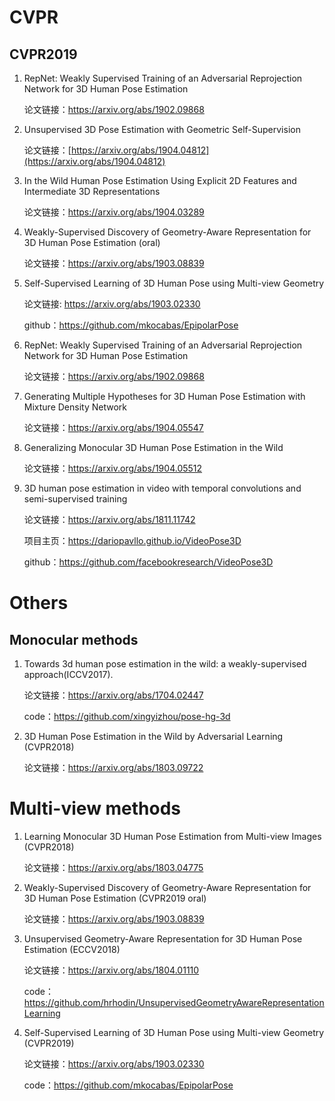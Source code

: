 # CVPR

## CVPR2019

1. RepNet: Weakly Supervised Training of an Adversarial Reprojection Network for 3D Human Pose Estimation

   论文链接：https://arxiv.org/abs/1902.09868




2. Unsupervised 3D Pose Estimation with Geometric Self-Supervision

   论文链接：[https://arxiv.org/abs/1904.04812](https://arxiv.org/abs/1904.04812) 



3. In the Wild Human Pose Estimation Using Explicit 2D Features and Intermediate 3D Representations

   论文链接：https://arxiv.org/abs/1904.03289

   

4. Weakly-Supervised Discovery of Geometry-Aware Representation for 3D Human Pose Estimation (oral)

   论文链接：<https://arxiv.org/abs/1903.08839> 



5. Self-Supervised Learning of 3D Human Pose using Multi-view Geometry

   论文链接: https://arxiv.org/abs/1903.02330
   
   github：<https://github.com/mkocabas/EpipolarPose>



6. RepNet: Weakly Supervised Training of an Adversarial Reprojection Network for 3D Human Pose Estimation

   论文链接：<https://arxiv.org/abs/1902.09868>

   

7. Generating Multiple Hypotheses for 3D Human Pose Estimation with Mixture Density Network

   论文链接：https://arxiv.org/abs/1904.05547

   

8. Generalizing Monocular 3D Human Pose Estimation in the Wild

   论文链接：https://arxiv.org/abs/1904.05512

   

9. 3D human pose estimation in video with temporal convolutions and semi-supervised training

   论文链接：https://arxiv.org/abs/1811.11742

   项目主页：<https://dariopavllo.github.io/VideoPose3D>

   github：https://github.com/facebookresearch/VideoPose3D


# Others

## Monocular methods
1. Towards 3d human pose estimation in the wild: a weakly-supervised approach(ICCV2017).

   论文链接：https://arxiv.org/abs/1704.02447
   
   code：https://github.com/xingyizhou/pose-hg-3d


2. 3D Human Pose Estimation in the Wild by Adversarial Learning (CVPR2018)

   论文链接：https://arxiv.org/abs/1803.09722


# Multi-view methods

1. Learning Monocular 3D Human Pose Estimation from Multi-view Images (CVPR2018)

   论文链接：https://arxiv.org/abs/1803.04775
   
   
2. Weakly-Supervised Discovery of Geometry-Aware Representation for 3D Human Pose Estimation (CVPR2019 oral)
   
   论文链接：https://arxiv.org/abs/1903.08839


3. Unsupervised Geometry-Aware Representation for 3D Human Pose Estimation (ECCV2018)

   论文链接：https://arxiv.org/abs/1804.01110
   
   code：https://github.com/hrhodin/UnsupervisedGeometryAwareRepresentationLearning


4. Self-Supervised Learning of 3D Human Pose using Multi-view Geometry (CVPR2019)

   论文链接：https://arxiv.org/abs/1903.02330
   
   code：https://github.com/mkocabas/EpipolarPose
